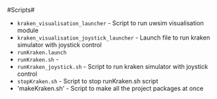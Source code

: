 #Scripts#

- `kraken_visualisation_launcher` - Script to run uwsim visualisation module
- `kraken_visualisation_joystick_launcher` - Launch file to run kraken simulator with joystick control
- `runKraken.launch`
- `runKraken.sh` - 
- `runKraken_joystick.sh` - Script to run kraken simulator with joystick control
- `stopKraken.sh` - Script to stop runKraken.sh script
- 'makeKraken.sh' - Script to make all the project packages at once